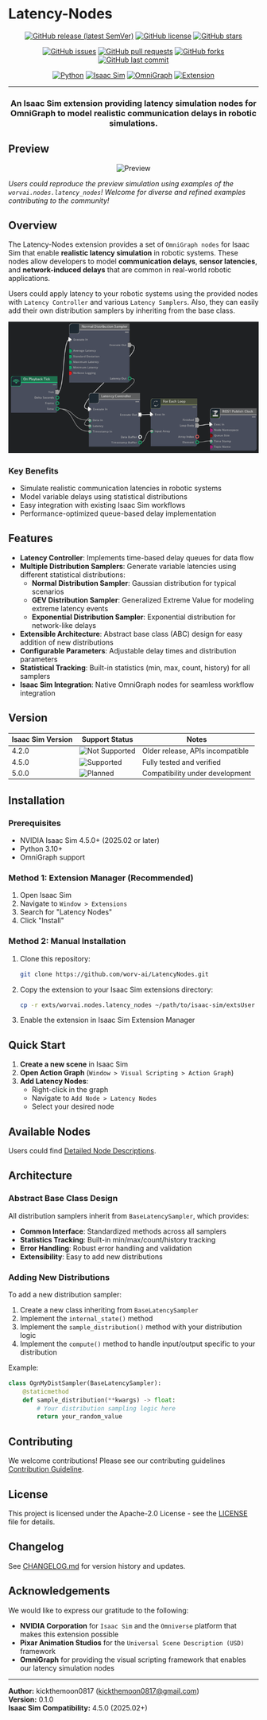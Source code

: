 # Latency-Nodes

<div align="center">

<!-- Main Project Badges -->
[![GitHub release (latest SemVer)](https://img.shields.io/github/v/release/worv-ai/LatencyNodes?style=for-the-badge&logo=github&color=brightgreen)](https://github.com/worv-ai/LatencyNodes/releases)
[![GitHub license](https://img.shields.io/github/license/worv-ai/LatencyNodes?style=for-the-badge&color=blue)](https://github.com/worv-ai/LatencyNodes/blob/main/LICENSE)
[![GitHub stars](https://img.shields.io/github/stars/worv-ai/LatencyNodes?style=for-the-badge&logo=github&color=yellow)](https://github.com/worv-ai/LatencyNodes/stargazers)

<!-- Development Status -->
[![GitHub issues](https://img.shields.io/github/issues/worv-ai/LatencyNodes?style=flat&logo=github)](https://github.com/worv-ai/LatencyNodes/issues)
[![GitHub pull requests](https://img.shields.io/github/issues-pr/worv-ai/LatencyNodes?style=flat&logo=github)](https://github.com/worv-ai/LatencyNodes/pulls)
[![GitHub forks](https://img.shields.io/github/forks/worv-ai/LatencyNodes?style=flat&logo=github)](https://github.com/worv-ai/LatencyNodes/network/members)
[![GitHub last commit](https://img.shields.io/github/last-commit/worv-ai/LatencyNodes?style=flat&logo=github)](https://github.com/worv-ai/LatencyNodes/commits/main)

<!-- Technology Stack -->
[![Python](https://img.shields.io/badge/Python-3.10+-3776ab?style=flat&logo=python&logoColor=white)](https://www.python.org/)
[![Isaac Sim](https://img.shields.io/badge/Isaac%20Sim-4.5.0+-76B900?style=flat&logo=nvidia&logoColor=white)](https://developer.nvidia.com/isaac-sim)
[![OmniGraph](https://img.shields.io/badge/OmniGraph-Compatible-00D4AA?style=flat&logo=nvidia&logoColor=white)](https://docs.omniverse.nvidia.com/dev-guide/latest/programmer_ref/omni_graph.html)
[![Extension](https://img.shields.io/badge/ExtVersion-v0.1.1-orange?style=flat&logo=nvidia)](https://github.com/worv-ai/LatencyNodes)

</div>

---

<div align="center">
  <h3>
    An Isaac Sim extension providing latency simulation nodes for OmniGraph to model realistic communication delays in robotic simulations.
  </h3>
</div>

## Preview


<div align="center">

  ![Preview](./sources/preview_video_compressed.gif)

</div>

_Users could reproduce the preview simulation using examples of the `worvai.nodes.latency_nodes`!_
_Welcome for diverse and refined examples contributing to the community!_

## Overview

The Latency-Nodes extension provides a set of `OmniGraph nodes` for Isaac Sim that enable __realistic latency simulation__ in robotic systems. These nodes allow developers to model __communication delays__, __sensor latencies__, and __network-induced delays__ that are common in real-world robotic applications.

Users could apply latency to your robotic systems using the provided nodes with `Latency Controller` and various `Latency Samplers`. Also, they can easily add their own distribution samplers by inheriting from the base class.

![Latency Nodes Preview](/exts/worvai.nodes.latency_nodes/data/preview.png)

### Key Benefits

- Simulate realistic communication latencies in robotic systems
- Model variable delays using statistical distributions
- Easy integration with existing Isaac Sim workflows
- Performance-optimized queue-based delay implementation

## Features

- **Latency Controller**: Implements time-based delay queues for data flow
- **Multiple Distribution Samplers**: Generate variable latencies using different statistical distributions:
  - **Normal Distribution Sampler**: Gaussian distribution for typical scenarios
  - **GEV Distribution Sampler**: Generalized Extreme Value for modeling extreme latency events
  - **Exponential Distribution Sampler**: Exponential distribution for network-like delays
- **Extensible Architecture**: Abstract base class (ABC) design for easy addition of new distributions
- **Configurable Parameters**: Adjustable delay times and distribution parameters
- **Statistical Tracking**: Built-in statistics (min, max, count, history) for all samplers
- **Isaac Sim Integration**: Native OmniGraph nodes for seamless workflow integration

## Version

| Isaac Sim Version | Support Status   | Notes                          |
|-------------------|------------------|--------------------------------|
| 4.2.0             | ![Not Supported](https://img.shields.io/badge/Not%20Supported-red?style=flat) | Older release, APIs incompatible |
| 4.5.0             | ![Supported](https://img.shields.io/badge/Supported-brightgreen?style=flat)      | Fully tested and verified       |
| 5.0.0             | ![Planned](https://img.shields.io/badge/Planned-orange?style=flat)       | Compatibility under development |

## Installation

### Prerequisites
- NVIDIA Isaac Sim 4.5.0+ (2025.02 or later)
- Python 3.10+
- OmniGraph support

### Method 1: Extension Manager (Recommended)
1. Open Isaac Sim
2. Navigate to `Window > Extensions`
3. Search for "Latency Nodes"
4. Click "Install"

### Method 2: Manual Installation
1. Clone this repository:
   ```bash
   git clone https://github.com/worv-ai/LatencyNodes.git
   ```

2. Copy the extension to your Isaac Sim extensions directory:
   ```bash
   cp -r exts/worvai.nodes.latency_nodes ~/path/to/isaac-sim/extsUser
   ```

3. Enable the extension in Isaac Sim Extension Manager

## Quick Start

1. **Create a new scene** in Isaac Sim
2. **Open Action Graph** (`Window > Visual Scripting > Action Graph`)
3. **Add Latency Nodes**:
   - Right-click in the graph
   - Navigate to `Add Node > Latency Nodes`
   - Select your desired node

## Available Nodes

Users could find [Detailed Node Descriptions](/exts/README.md).

## Architecture

### Abstract Base Class Design
All distribution samplers inherit from `BaseLatencySampler`, which provides:

- **Common Interface**: Standardized methods across all samplers
- **Statistics Tracking**: Built-in min/max/count/history tracking
- **Error Handling**: Robust error handling and validation
- **Extensibility**: Easy to add new distributions

### Adding New Distributions
To add a new distribution sampler:

1. Create a new class inheriting from `BaseLatencySampler`
2. Implement the `internal_state()` method
3. Implement the `sample_distribution()` method with your distribution logic
4. Implement the `compute()` method to handle input/output specific to your distribution

Example:
```python
class OgnMyDistSampler(BaseLatencySampler):
    @staticmethod
    def sample_distribution(**kwargs) -> float:
        # Your distribution sampling logic here
        return your_random_value
```

## Contributing

We welcome contributions! Please see our contributing guidelines [Contribution Guideline](docs/contributions/README.md).

## License

This project is licensed under the Apache-2.0 License - see the [LICENSE](LICENSE) file for details.

## Changelog

See [CHANGELOG.md](exts/worvai.nodes.latency_nodes/docs/CHANGELOG.md) for version history and updates.

## Acknowledgements

We would like to express our gratitude to the following:

- **NVIDIA Corporation** for `Isaac Sim` and the `Omniverse` platform that makes this extension possible
- **Pixar Animation Studios** for the `Universal Scene Description (USD)` framework
- **OmniGraph** for providing the visual scripting framework that enables our latency simulation nodes

---

**Author:** kickthemoon0817 (kickthemoon0817@gmail.com)  
**Version:** 0.1.0  
**Isaac Sim Compatibility:** 4.5.0 (2025.02+)